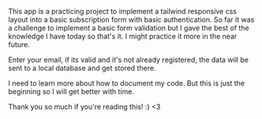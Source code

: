 This app is a practicing project to implement a tailwind responsive css layout into a basic subscription form with basic authentication. So far it was a challenge to implement a basic form validation but I gave the best of the knowledge I have today so that's it. I might practice it more in the near future.

Enter your email, if its valid and it's not already registered, the data will be sent to a local database and get stored there.

I need to learn more about how to document my code. But this is just the beginning so I will get better with time.

Thank you so much if you're reading this! :) <3
